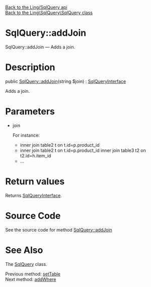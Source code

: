 [Back to the Ling/SqlQuery api](https://github.com/lingtalfi/SqlQuery/blob/master/doc/api/Ling/SqlQuery.md)<br>
[Back to the Ling\SqlQuery\SqlQuery class](https://github.com/lingtalfi/SqlQuery/blob/master/doc/api/Ling/SqlQuery/SqlQuery.md)


SqlQuery::addJoin
================



SqlQuery::addJoin — Adds a join.




Description
================


public [SqlQuery::addJoin](https://github.com/lingtalfi/SqlQuery/blob/master/doc/api/Ling/SqlQuery/SqlQuery/addJoin.md)(string $join) : [SqlQueryInterface](https://github.com/lingtalfi/SqlQuery/blob/master/doc/api/Ling/SqlQuery/SqlQueryInterface.md)




Adds a join.




Parameters
================


- join

    For instance:

     - inner join table2 t on t.id=p.product_id
     - inner join table2 t on t.id=p.product_id
       inner join table3 t2 on t2.id=h.item_id
     - ...


Return values
================

Returns [SqlQueryInterface](https://github.com/lingtalfi/SqlQuery/blob/master/doc/api/Ling/SqlQuery/SqlQueryInterface.md).








Source Code
===========
See the source code for method [SqlQuery::addJoin](https://github.com/lingtalfi/SqlQuery/blob/master/SqlQuery.php#L260-L264)


See Also
================

The [SqlQuery](https://github.com/lingtalfi/SqlQuery/blob/master/doc/api/Ling/SqlQuery/SqlQuery.md) class.

Previous method: [setTable](https://github.com/lingtalfi/SqlQuery/blob/master/doc/api/Ling/SqlQuery/SqlQuery/setTable.md)<br>Next method: [addWhere](https://github.com/lingtalfi/SqlQuery/blob/master/doc/api/Ling/SqlQuery/SqlQuery/addWhere.md)<br>

